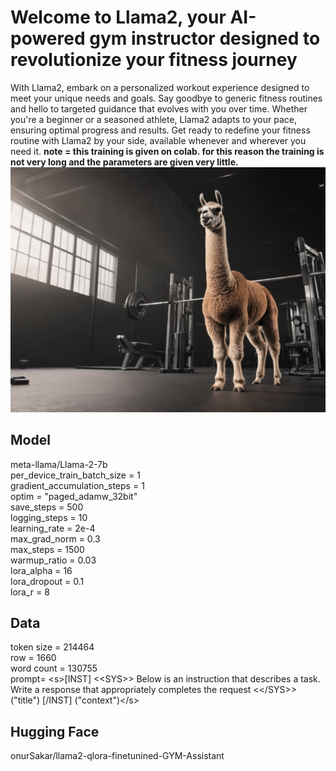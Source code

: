 # Welcome to Llama2, your AI-powered gym instructor designed to revolutionize your fitness journey


With Llama2, embark on a personalized workout experience designed to meet your unique needs and goals. Say goodbye to generic fitness routines and hello to targeted guidance that evolves with you over time. Whether you're a beginner or a seasoned athlete, Llama2 adapts to your pace, ensuring optimal progress and results. Get ready to redefine your fitness routine with Llama2 by your side, available whenever and wherever you need it.
<b>note = this training is given on colab. for this reason the training is not very long and the parameters are given very little.</b>
![](https://github.com/OnurSakarr/LLM/blob/master/gym_llm/Image/image%20%2875%29.png)
## Model
meta-llama/Llama-2-7b <br> 
per_device_train_batch_size  =  1 <br> 
gradient_accumulation_steps  =  1 <br>
optim  =  "paged_adamw_32bit" <br>
save_steps  =  500 <br>
logging_steps  =  10 <br>
learning_rate  =  2e-4 <br>
max_grad_norm  =  0.3 <br>
max_steps  =  1500 <br>
warmup_ratio  =  0.03 <br> 
lora_alpha  =  16 <br>
lora_dropout  =  0.1 <br>
lora_r  =  8 <br>

## Data
token size = 214464 <br>
row = 1660 <br>
word count = 130755 <br>
prompt= \<s\>\[INST\] \<\<SYS\>\> Below is an instruction that describes a task. Write a response that appropriately completes the request \<\<\/SYS\>\> ("title") \[\/INST\] ("context")\</s\>


## Hugging Face
onurSakar/llama2-qlora-finetunined-GYM-Assistant
